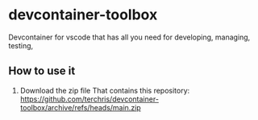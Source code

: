 # devcontainer-toolbox

Devcontainer for vscode that has all you need for developing, managing, testing,

## How to use it

1. Download the zip file That contains this repository: <https://github.com/terchris/devcontainer-toolbox/archive/refs/heads/main.zip>
